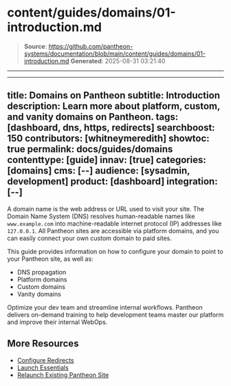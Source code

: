 # content/guides/domains/01-introduction.md

> **Source**: https://github.com/pantheon-systems/documentation/blob/main/content/guides/domains/01-introduction.md
> **Generated**: 2025-08-31 03:21:40

---

---
title: Domains on Pantheon
subtitle: Introduction
description: Learn more about platform, custom, and vanity domains on Pantheon.
tags: [dashboard, dns, https, redirects]
searchboost: 150
contributors: [whitneymeredith]
showtoc: true
permalink: docs/guides/domains
contenttype: [guide]
innav: [true]
categories: [domains]
cms: [--]
audience: [sysadmin, development]
product: [dashboard]
integration: [--]
---

A domain name is the web address or URL used to visit your site. The Domain Name System (DNS) resolves human-readable names like `www.example.com` into machine-readable internet protocol (IP) addresses like `127.0.0.1`. All Pantheon sites are accessible via platform domains, and you can easily connect your own custom domain to paid sites.

This guide provides information on how to configure your domain to point to your Pantheon site, as well as:

- DNS propagation
- Platform domains
- Custom domains
- Vanity domains

<Enablement title="Get WebOps Training" link="https://pantheon.io/learn-pantheon?docs" campaign="docs-webops">

Optimize your dev team and streamline internal workflows. Pantheon delivers on-demand training to help development teams master our platform and improve their internal WebOps.

</Enablement>

## More Resources

- [Configure Redirects](/guides/redirect)
- [Launch Essentials](/guides/launch)
- [Relaunch Existing Pantheon Site](/relaunch)